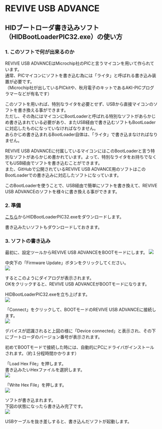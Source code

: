 # REVIVE USB ADVANCE

## HIDブートローダ書き込みソフト（HIDBootLoaderPIC32.exe）の使い方

### 1. このソフトで何が出来るのか

REVIVE USB ADVANCEはMicrochip社のPICと言うマイコンを用いて作られています。  
通常、PICマイコンにソフトを書き込む為には「ライタ」と呼ばれる書き込み装置が必要です。  
（Microchip社が出しているPICkitや、秋月電子のキットであるAKI-PICプログラマーなどが有名です）  

このソフトを用いれば、特別なライタを必要とせず、USBから直接マイコンのソフトを書き換える事ができます。  
ただし、その為にはマイコンにBootLoaderと呼ばれる特別なソフトがあらかじめ書き込まれている必要があり、またUSB経由で書き込むソフトもBootLoaderに対応したものになっていなければなりません。  
あらかじめ書き込まれるBootLoader自体は、「ライタ」で書き込まなければなりません。  

REVIVE USB ADVANCEに付属しているマイコンにはこのBootLoaderと言う特別なソフトがあらかじめ書かれています。よって、特別なライタをお持ちでなくてもUSB経由でソフトを書き込むことができます。  
また、GitHubで公開されているREVIVE USB ADVANCE用のソフトはこのBootLoaderでの書き込みに対応したソフトになっています。  

このBootLoaderを使うことで、USB経由で簡単にソフトを書き換えて、REVIVE USB ADVANCEのソフトを様々に書き換える事ができます。  

### 2. 準備

[こちら](https://github.com/bit-trade-one/ADRADVA-REVIVE-ADVANCE/blob/master/Writing-Tool/HIDBootLoaderPIC32.exe)からHIDBootLoaderPIC32.exeをダウンロードします。  

書き込みたいソフトもダウンロードしておきます。  

### 3. ソフトの書き込み

最初に、設定ツールからREVIVE USB ADVANCEをBOOTモードにします。
![](http://bit-trade-one.co.jp/wp/wp-content/uploads/2020/04/01soft.png)  

中央下の「Firmware Update」ボタンをクリックしてください。  
![](http://bit-trade-one.co.jp/wp/wp-content/uploads/2020/04/02update.png)  

するとこのようにダイアログが表示されます。  
OKをクリックすると、REVIVE USB ADVANCEがBOOTモードになります。

HIDBootLoaderPIC32.exeを立ち上げます。  
![](http://bit-trade-one.co.jp/wp/wp-content/uploads/2020/04/03HIDTool.png)  

「Connect」をクリックして、BOOTモードのREVIVE USB ADVANCEに接続します。  
![](http://bit-trade-one.co.jp/wp/wp-content/uploads/2020/04/035connect.png)  

デバイスが認識されると上図の様に「Device connected」と表示され、その下にブートローダのバージョン番号が表示されます。  

初めてBOOTモードで接続した時には、自動的にPCにドライバがインストールされます。（約１分程時間かかります）  


「Load Hex File」を押します。  
書き込みたいHexファイルを選択します。  
![](http://bit-trade-one.co.jp/wp/wp-content/uploads/2020/04/04choose.png)  

「Write Hex File」を押します。  
![](http://bit-trade-one.co.jp/wp/wp-content/uploads/2020/04/045write.png)  


ソフトが書き込まれます。  
下図の状態になったら書き込み完了です。  
![](http://bit-trade-one.co.jp/wp/wp-content/uploads/2020/04/05Program.png) 

USBケーブルを抜き差しすると、書き込んだソフトが起動します。  

